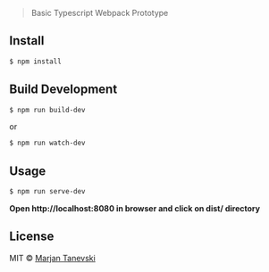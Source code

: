 > Basic Typescript Webpack Prototype

## Install

```sh
$ npm install
```

## Build Development

```sh
$ npm run build-dev
```

or

```sh
$ npm run watch-dev
```

## Usage

```sh
$ npm run serve-dev
```

**Open http://localhost:8080 in browser and click on dist/ directory**

## License

MIT © [Marjan Tanevski](marjantanevski@outlook.com)
